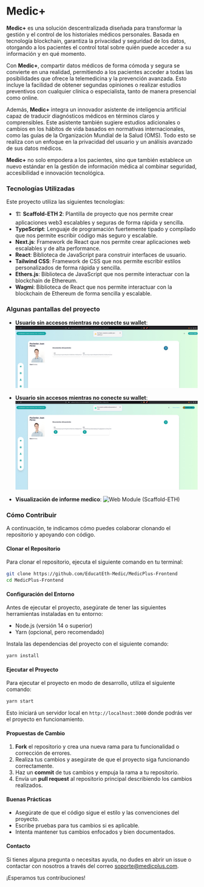 
# Medic+

**Medic+** es una solución descentralizada diseñada para transformar la gestión y el control de los historiales médicos personales. Basada en tecnología blockchain, garantiza la privacidad y seguridad de los datos, otorgando a los pacientes el control total sobre quién puede acceder a su información y en qué momento.

Con **Medic+**, compartir datos médicos de forma cómoda y segura se convierte en una realidad, permitiendo a los pacientes acceder a todas las posibilidades que ofrece la telemedicina y la prevención avanzada. Esto incluye la facilidad de obtener segundas opiniones o realizar estudios preventivos con cualquier clínica o especialista, tanto de manera presencial como online.

Además, **Medic+** integra un innovador asistente de inteligencia artificial capaz de traducir diagnósticos médicos en términos claros y comprensibles. Este asistente también sugiere estudios adicionales o cambios en los hábitos de vida basados en normativas internacionales, como las guías de la Organización Mundial de la Salud (OMS). Todo esto se realiza con un enfoque en la privacidad del usuario y un análisis avanzado de sus datos médicos.

**Medic+** no solo empodera a los pacientes, sino que también establece un nuevo estándar en la gestión de información médica al combinar seguridad, accesibilidad e innovación tecnológica.

### Tecnologías Utilizadas

Este proyecto utiliza las siguientes tecnologías:
- 🏗 **Scaffold-ETH 2**: Plantilla de proyecto que nos permite crear aplicaciones web3 escalables y seguras de forma rápida y sencilla.
- **TypeScript**: Lenguaje de programación fuertemente tipado y compilado que nos permite escribir código más seguro y escalable.
- **Next.js**: Framework de React que nos permite crear aplicaciones web escalables y de alta performance.
- **React**: Biblioteca de JavaScript para construir interfaces de usuario.
- **Tailwind CSS**: Framework de CSS que nos permite escribir estilos personalizados de forma rápida y sencilla.
- **Ethers.js**: Biblioteca de JavaScript que nos permite interactuar con la blockchain de Ethereum.
- **Wagmi**: Biblioteca de React que nos permite interactuar con la blockchain de Ethereum de forma sencilla y escalable.

### Algunas pantallas del proyecto
- **Usuario sin accesos mientras no conecte su wallet**: 
![Wallet no conectada](Wallet-No-Conectada.jpeg)

- **Usuario sin accesos mientras no conecte su wallet**: 
![Accesos habilitados](Wallet-Conectada.jpeg)

- **Visualización de informe medico**: 
![Web Module (Scaffold-ETH)](./res/Web-Module-(Scaffold-ETH).jpeg)

### Cómo Contribuir

A continuación, te indicamos cómo puedes colaborar clonando el repositorio y apoyando con código.

#### Clonar el Repositorio

Para clonar el repositorio, ejecuta el siguiente comando en tu terminal:

```bash
git clone https://github.com/EducatEth-Medic/MedicPlus-Frontend
cd MedicPlus-Frontend
```

#### Configuración del Entorno

Antes de ejecutar el proyecto, asegúrate de tener las siguientes herramientas instaladas en tu entorno:

- Node.js (versión 14 o superior)
- Yarn (opcional, pero recomendado)

Instala las dependencias del proyecto con el siguiente comando:

```bash
yarn install
```

#### Ejecutar el Proyecto

Para ejecutar el proyecto en modo de desarrollo, utiliza el siguiente comando:

```bash
yarn start
```

Esto iniciará un servidor local en `http://localhost:3000` donde podrás ver el proyecto en funcionamiento.

#### Propuestas de Cambio

1. **Fork** el repositorio y crea una nueva rama para tu funcionalidad o corrección de errores.
2. Realiza tus cambios y asegúrate de que el proyecto siga funcionando correctamente.
3. Haz un **commit** de tus cambios y empuja la rama a tu repositorio.
4. Envía un **pull request** al repositorio principal describiendo los cambios realizados.

#### Buenas Prácticas

- Asegúrate de que el código sigue el estilo y las convenciones del proyecto.
- Escribe pruebas para tus cambios si es aplicable.
- Intenta mantener tus cambios enfocados y bien documentados.

#### Contacto

Si tienes alguna pregunta o necesitas ayuda, no dudes en abrir un issue o contactar con nosotros a través del correo soporte@medicplus.com.

¡Esperamos tus contribuciones!
